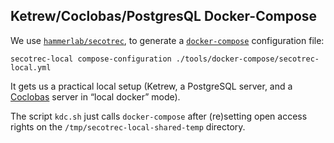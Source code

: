 Ketrew/Coclobas/PostgresQL Docker-Compose
-----------------------------------------

We use [`hammerlab/secotrec`](https://github.com/hammerlab/secotrec), to generate a
[`docker-compose`](https://docs.docker.com/compose/)
configuration file:

    secotrec-local compose-configuration ./tools/docker-compose/secotrec-local.yml

It gets us a practical local setup (Ketrew, a PostgreSQL server, and
a [Coclobas](https://github.com/hammerlab/coclobas) server in “local docker”
mode).

The script `kdc.sh` just calls `docker-compose` after (re)setting open
access rights on the `/tmp/secotrec-local-shared-temp` directory.

